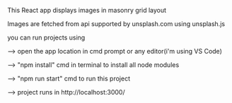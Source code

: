 This React app displays images in masonry grid layout

Images are fetched from api supported by unsplash.com using unsplash.js

you can run projects using

--> open the app location in cmd prompt or any editor(i'm using VS Code)

--> "npm install" cmd in terminal to install all node modules

--> "npm run start" cmd to run this project

--> project runs in http://localhost:3000/